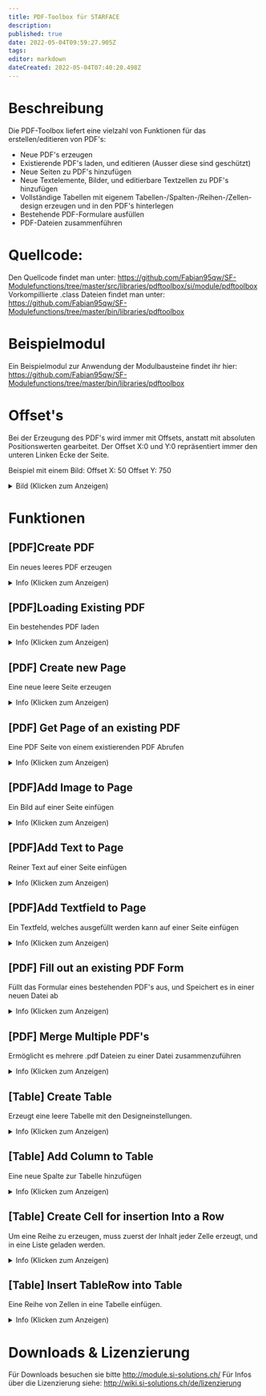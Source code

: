 ```yaml
---
title: PDF-Toolbox für STARFACE
description: 
published: true
date: 2022-05-04T09:59:27.905Z
tags: 
editor: markdown
dateCreated: 2022-05-04T07:40:20.498Z
---
```


# Beschreibung
Die PDF-Toolbox liefert eine vielzahl von Funktionen für das erstellen/editieren von PDF's:

- Neue PDF's erzeugen
- Existierende PDF's laden, und editieren (Ausser diese sind geschützt)
- Neue Seiten zu PDF's hinzufügen
- Neue Textelemente, Bilder, und editierbare Textzellen zu PDF's hinzufügen
- Vollständige Tabellen mit eigenem Tabellen-/Spalten-/Reihen-/Zellen-design erzeugen und in den PDF's hinterlegen
- Bestehende PDF-Formulare ausfüllen
- PDF-Dateien zusammenführen

# Quellcode:
Den Quellcode findet man unter: https://github.com/Fabian95qw/SF-Modulefunctions/tree/master/src/libraries/pdftoolbox/si/module/pdftoolbox
Vorkompillierte .class Dateien findet man unter: https://github.com/Fabian95qw/SF-Modulefunctions/tree/master/bin/libraries/pdftoolbox

# Beispielmodul
Ein Beispielmodul zur Anwendung der Modulbausteine findet ihr hier: https://github.com/Fabian95qw/SF-Modulefunctions/tree/master/bin/libraries/pdftoolbox

# Offset's
Bei der Erzeugung des PDF's wird immer mit Offsets, anstatt mit absoluten Positionswerten gearbeitet.
Der Offset X:0 und Y:0 repräsentiert immer den unteren Linken Ecke der Seite.

Beispiel mit einem Bild:
Offset X: 50
Offset Y: 750

<details>
  <summary>Bild (Klicken zum Anzeigen)</summary>
	
![Offset.PNG](/uploads/pdftoolbox/Offset.PNG)
   
</details>


# Funktionen

## \[PDF\]Create PDF
Ein neues leeres PDF erzeugen
<details>
  <summary>Info (Klicken zum Anzeigen)</summary>
	
  ### Outputvariablen:
- PDF (OBJECT) Repräsentiert ein leeres PDF, welches sich im Arbeitsspeicher befindet. Dieses Objekt wird am schluss benötigt, umd es auf die Festplatte zu schreiben.
   
</details>

## \[PDF\]Loading Existing PDF
Ein bestehendes PDF laden
<details>
  <summary>Info (Klicken zum Anzeigen)</summary>
	
### Inputvariablen:
- Sourcefile (STRING): Der Absolute Pfad, zum PDF, welches fürs editieren geladen werden soll
  
>  PDF's welche einen Schreibschutz haben können nicht editiert werden  {.is-warning}

### Outputvariablen:
- PDF (OBJECT) Repräsentiert das geladene PDF welches sich im Arbeitsspeicher befindet. Dieses Objekt wird am schluss benötigt, umd die Änderungen am PDF wieder auf die Festplatte zu schreiben-
     
</details>

## \[PDF\] Create new Page
Eine neue leere Seite erzeugen
<details>
  <summary>Info (Klicken zum Anzeigen)</summary>

### Inputvariablen:
- PageSize (LEGAL ,LETTER ,A0 ,A1 ,A2 ,A3 ,A4 ,A5 ,A6), die grösse der neu zu erzeugenden Seite

### Outputvariablen:
- Page (OBJECT): Repräsentiert eine leeres Seite, welches sich im Arbeitsspeicher befindet. **Diese Seite muss einem PDF Zugewiesen werden, damit diese im entsprechenden PDF abgespeichert wird.**

</details>

## \[PDF\] Get Page of an existing PDF
Eine PDF Seite von einem existierenden PDF Abrufen
<details>
  <summary>Info (Klicken zum Anzeigen)</summary>
	
### Inputvariablen:
- PDF (OBJECT) Repräsentiert das geladene PDF welches sich im Arbeitsspeicher befindet.
- PageNumber (NUMBER): Die Seitennummer, welche extrahiert werden soll
  
### Outputvariablen:
- Page (OBJECT): Repräsentiert die entsprechende Seite vom PDF. **Diese Seite muss dem PDF nicht erneut zugewiesen werden, damit sie abgespeichert wird.**

</details>

## \[PDF\]Add Image to Page
Ein Bild auf einer Seite einfügen
<details>
  <summary>Info (Klicken zum Anzeigen)</summary>
	
### Inputvariablen:
- PDF (OBJECT) Das PDF, zu dem das Bild hinzugefügt werden soll.
- Page (OBJECT): Die Seite in diesem PDF, zu dem das Bild hinzugefügt werden soll.
- Path to Image (STRING): Der Pfad zum Bild, welches eingefügt werden soll.
- Width (NUMBER): Das Bild wird auf diese Länge Skaliert. Wenn 0 gesetzt wird, bleibt es auf Originalgrösse
- Height (NUMBER): Das Bild wird auf diese Höhe Skaliert. Wenn 0 gesetzt wird, bleibt es auf Originalgrösse
- Offset X (NUMBER): Offset in Breite
- Offset Y (NUMBER): Offset in Höhe
  
</details>

## \[PDF\]Add Text to Page
Reiner Text auf einer Seite einfügen
<details>
  <summary>Info (Klicken zum Anzeigen)</summary>
	
### Inputvariablen:
- PDF (OBJECT) Das PDF, zu dem das Bild hinzugefügt werden soll.
- Page (OBJECT): Die Seite in diesem PDF, zu dem das Bild hinzugefügt werden soll.
- Text (STRING): Der Text, welcher dort Platziert werden soll
- Font (DEFAULT, HELVETICA, HELVETICA_BOLD, HELVETICA_BOLD_OBLIQUE, HELVETICA_OBLIQUE, COURIER, COURIER_BOLD, COURIER_BOLD_OBLIQUE, COURIER_OBLIQUE, SYMBOL, TIMES_BOLD, TIMES_BOLD_ITALIC, TIMES_ITALIC, TIMES_ROMAN, ZAPF_DINGBATS): Die Schriftart
- Font Size (NUMBER): Schriftgrösse [pt]
- Offset X (NUMBER): Offset in Breite
- Offset Y (NUMBER): Offset in Höhe
  
</details>

## \[PDF\]Add Textfield to Page
Ein Textfeld, welches ausgefüllt werden kann auf einer Seite einfügen
<details>
  <summary>Info (Klicken zum Anzeigen)</summary>
	
### Inputvariablen:
-   PDF (OBJECT) Das PDF, zu dem das Bild hinzugefügt werden soll.
-   Page (OBJECT): Die Seite in diesem PDF, zu dem das Bild hinzugefügt werden soll.
-   Fieldname (STRING): Der Name des Formularfelds. Dies wird bei der Auswertung von Formularen benötigt.
-   Text (STRING): Der Text, der Vorbefüllt werden soll
-   Width (NUMBER): Das Textfeld wird auf diese Länge skaliert. 
-   Height (NUMBER): Das Textfeld wird auf diese Höhe skaliert.
-   Offset X (NUMBER): Offset in Breite
-   Offset Y (NUMBER): Offset in Höhe
-   Bordercolor (R,G,B): Die Farbe des Feldrandes im Format [R,G,B] Z.b. 255,128,64
-   Backgroundcolor: Die Farbe des Hintergrunds (Bei aktiver selektion)im Format [R,G,B] Z.b. 255,128,64
-   Allow Editing of Textfield: Ob der Inhalt dieses Textfeldes editiert werden darf.
  
</details>

## \[PDF\] Fill out an existing PDF Form
Füllt das Formular eines bestehenden PDF's aus, und Speichert es in einer neuen Datei ab
<details>
  <summary>Info (Klicken zum Anzeigen)</summary>
	
### Inputvariablen:

- Template (STRING): Das Originale Formular/die Vorlage, die Befüllt werden soll.
- Targetfile (STRING): Wo die Ausgefüllte Version abgespeichert werden soll.
- Mapping (MAP) Map<Fieldname, Content> Setzt den Inhalt eines Felds basierend auf dem Felnamen. Z.b:"Textbox1', '7.2.0.1'} setzt den Inhalt der "Textbox1" auf den Wert "7.2.0.1"
- Replacement (MAP) Map<Searchstring, Replacementstring>.Ersetzt den Inhalt eines Feldes basierend auf dem Suchbegriff. Z.b. {'%SFVersion%'. '7.2.0.1'} Prüft alle Felder auf den Wert "%SFVersion%" und ersetzt alle gefundenen Instanzen davon mit "7.2.0.1".
- Beispiel: Feld beinhaltet: "STARFACE-Version:%SFVersion%" Ergebnis: "STARFACE-Version:7.2.0.1"
- SetReadOnly (BOOLEAN) Sets edited Fields to readonly, so they can't be edited by hand later on
</details>

## \[PDF\] Merge Multiple PDF's
Ermöglicht es mehrere .pdf Dateien zu einer Datei zusammenzuführen
<details>
  <summary>Info (Klicken zum Anzeigen)</summary>
	
### Inputvariablen:
- PDF-Files (MAP): Map<Order, Path/to/PDF/File.pdf> Führt die PDF's in der Entsprechenden Reihenfolge zusammen. Z.b.: [{1, /tmp/Deckblatt.pdf}{2, /tmp/Inhalt.pdf}]. Erzeugt ein neues PDF mit dem Inhalt von "Deckblatt.pdf", gefolgt im Inhalt von "Inhalt.pdf".
- Targetfile (STRING): Wohin das zusammengeführte PDF Exportiert werden soll.

</details>

## \[Table\] Create Table
  Erzeugt eine leere Tabelle mit den Designeinstellungen.
<details>
  <summary>Info (Klicken zum Anzeigen)</summary>
	
### Inputvariablen:

- TableWidth (NUMBER): Vollständige Breite der Tabelle
- Font (DEFAULT, HELVETICA, HELVETICA_BOLD, HELVETICA_BOLD_OBLIQUE, HELVETICA_OBLIQUE, COURIER, COURIER_BOLD, COURIER_BOLD_OBLIQUE, COURIER_OBLIQUE, SYMBOL, TIMES_BOLD, TIMES_BOLD_ITALIC, TIMES_ITALIC, TIMES_ROMAN, ZAPF_DINGBATS): Die Schriftart
- Font Size (NUMBER): Schriftgrösse [pt]
- FontColor (R,G,B): Die Farbe der Schrift im Format [R,G,B] Z.b. 255,128,64
- DoWordbreak (BOOLEAN): Der Text soll automatisch auf eine neue Zeile brechen, wenn er nicht in die Felder passt.
- VerticalAlignment (BOTTOM, MIDDLE, TOP): Vertikale Ausrichtung
- HorizontalAlignment (LEFT, CENTER, RIGHT, JUSTIFY): Horizontale Ausrichtung
- BackGroundColor (STRING): Die Farbe des Hintergrunds im Format [R,G,B] Z.b. 255,128,64
- BorderColor (STRING): Die Farbe des Randes im Format [R,G,B] Z.b. 255,128,64
- BorderStyle (SOLID, DOTTED, DASHED): Ob der Rand Solide, Gestrichelt, oder Gepunktet sein soll
- BorderWidth (NUMBER): Dicke des Randes [pt]
- Padding (NUMBER): Abstandhalter zwischen Zellenrand und Inhalt [pt]

### Outputvariablen:
- Table (OBJECT): Repräsentiert die leere Tabelle mit den Designeinstellungen. Diese muss noch mit Spalten befüllt werden.
 
</details>
  
## \[Table\] Add Column to Table
  Eine neue Spalte zur Tabelle hinzufügen
<details>
  <summary>Info (Klicken zum Anzeigen)</summary>
	
### Inputvariablen:

- Table (OBJECT): Die Tabelle, zu der die Spalte hinzugefügt werden soll.
- ColumnWidth (NUMBER): Die Breite der Spalte.
- Overridesettings (BOOLEAN): Die Designeinstellungen der Tabelle mit den unten eingestellten Einstellungen überschreiben. Falls dies nicht aktiv ist, muss nur die Tabelle, und Spaltenbreite angegeben werden.
- Font (DEFAULT, HELVETICA, HELVETICA_BOLD, HELVETICA_BOLD_OBLIQUE, HELVETICA_OBLIQUE, COURIER, COURIER_BOLD, COURIER_BOLD_OBLIQUE, COURIER_OBLIQUE, SYMBOL, TIMES_BOLD, TIMES_BOLD_ITALIC, TIMES_ITALIC, TIMES_ROMAN, ZAPF_DINGBATS): Die Schriftart
- Font Size (NUMBER): Schriftgrösse [pt]
- FontColor (R,G,B): Die Farbe der Schrift im Format [R,G,B] Z.b. 255,128,64
-  DoWordbreak (BOOLEAN): Der Text soll automatisch auf eine neue Zeile brechen, wenn er nicht in die Felder passt.
- VerticalAlignment (BOTTOM, MIDDLE, TOP): Vertikale Ausrichtung
- HorizontalAlignment (LEFT, CENTER, RIGHT, JUSTIFY): Horizontale Ausrichtung
- BorderColorLeft (R,G,B): Die Farbe des linken Randes im Format [R,G,B] Z.b. 255,128,64
- BorderColorRight(R,G,B): Die Farbe des rechten Randes im Format [R,G,B] Z.b. 255,128,64
- BorderStyleLeft (SOLID, DOTTED, DASHED): Ob der linke Rand Solide, Gestrichelt, oder Gepunktet sein soll
- BorderStyleRight (SOLID, DOTTED, DASHED): Ob der rechte Rand Solide, Gestrichelt, oder Gepunktet sein soll
- BorderWidthLeft (NUMBER): Dicke des Randes [pt]
- BorderWidthRight (NUMBER): Dicke des Randes [pt]

</details>
  
## \[Table\] Create Cell for insertion Into a Row
Um eine Reihe zu erzeugen, muss zuerst der Inhalt jeder Zelle erzeugt, und in eine Liste geladen werden.
<details>
  <summary>Info (Klicken zum Anzeigen)</summary>
	
### Inputvariablen:

- Content (STRING): Der Inhalt dieser Zelle
- Columnspan (NUMBER): Erlaubt es diese Zelle über mehrer Spalten zu verbinden. Um Spalten zu verbinden muss ein Wert von 2 oder Grösser angegeben werden.
- Rowspan (NUMBER): Erlaubt es dieser Zelle über mehrere Reihen zu verbinden. Um Reihen zu verbinden muss ein Wert von 2 oder Grösser angegeben werden.
- Overridesettings (BOOLEAN): Die Designeinstellungen der Tabelle, Spalte \& Reihe mit den unten eingestellten Einstellungen überschreiben. Falls dies nicht gesetzt ist, muss lediglich der Conten, und die Column/Rowspan angegeben werden.
- Font (DEFAULT, HELVETICA, HELVETICA_BOLD, HELVETICA_BOLD_OBLIQUE, HELVETICA_OBLIQUE, COURIER, COURIER_BOLD, COURIER_BOLD_OBLIQUE, COURIER_OBLIQUE, SYMBOL, TIMES_BOLD, TIMES_BOLD_ITALIC, TIMES_ITALIC, TIMES_ROMAN, ZAPF_DINGBATS): Die Schriftart
- Font Size (NUMBER): Schriftgrösse [pt]
- FontColor (R,G,B): Die Farbe der Schrift im Format [R,G,B] Z.b. 255,128,64
- DoWordbreak (BOOLEAN): Der Text soll automatisch auf eine neue Zeile brechen, wenn er nicht in die Felder passt.
- VerticalAlignment (BOTTOM, MIDDLE, TOP): Vertikale Ausrichtung
- HorizontalAlignment (LEFT, CENTER, RIGHT, JUSTIFY): Horizontale Ausrichtung
- BackGroundColor (STRING):Die Farbe des Hintergrunds im Format [R,G,B] Z.b. 255,128,64
- BorderColorTop (STRING):Die Farbe des oberen Randes im Format [R,G,B] Z.b. 255,128,64
- BorderColorBottom (STRING): Die Farbe des unteren Randes im Format [R,G,B] Z.b. 255,128,64
- BorderColorLeft (STRING): Die Farbe des linken Randes im Format [R,G,B] Z.b. 255,128,64
- BorderColorRight (STRING): Die Farbe des rechten Randes im Format [R,G,B] Z.b. 255,128,64
- BorderStyleTop (SOLID, DOTTED, DASHED): Ob der obere Rand Solide, Gestrichelt, oder Gepunktet sein soll
- BorderStyleBottom (SOLID, DOTTED, DASHED): Ob der untere Rand Solide, Gestrichelt, oder Gepunktet sein soll
- BorderStyleLeft (SOLID, DOTTED, DASHED): Ob der linke Rand Solide, Gestrichelt, oder Gepunktet sein soll
- BorderStyleRight (SOLID, DOTTED, DASHED): Ob der rechte Rand Solide, Gestrichelt, oder Gepunktet sein soll
- BorderWidthTop (NUMBER): Dicke des oberen Randes [pt]
- BorderWidthBottom (NUMBER): Dicke des unteren Randes [pt]
- BorderWidthLeft (NUMBER): Dicke des linken Randes [pt]
- BorderWidthRight (NUMBER): Dicke des rechten Randes [pt]  
### Outputvariablen:
- Cell (OBJECT): Die Fertige Zelle. diese muss in eine LIST hinzugefügt, werden.
</details>
  
  ## \[Table\] Insert TableRow into Table
  Eine Reihe von Zellen in eine Tabelle einfügen.
<details>
  <summary>Info (Klicken zum Anzeigen)</summary>
	
### Inputvariablen:
- Table (OBJECT): Die Tabelle, zu der die Reihe hinzugefügt werden soll.
- Rowdata (OBJECT) Benötigt eine List\<Cell\>. **Die Liste muss genau so viele Zellen enthalten, wie es Spalten gibt** (Ausser bei Zellenverbund, dort muss es mit den verbundenen Zellen aufgehen)
- Overridesettings (BOOLEAN): Die Designeinstellungen der Tabelle, Spalte mit den unten eingestellten Einstellungen überschreiben.
- Font (DEFAULT, HELVETICA, HELVETICA_BOLD, HELVETICA_BOLD_OBLIQUE, HELVETICA_OBLIQUE, COURIER, COURIER_BOLD, COURIER_BOLD_OBLIQUE, COURIER_OBLIQUE, SYMBOL, TIMES_BOLD, TIMES_BOLD_ITALIC, TIMES_ITALIC, TIMES_ROMAN, ZAPF_DINGBATS): Die Schriftart
- Font Size (NUMBER): Schriftgrösse [pt]
- FontColor (R,G,B): Die Farbe der Schrift im Format [R,G,B] Z.b. 255,128,64
- DoWordbreak (BOOLEAN): Der Text soll automatisch auf eine neue Zeile brechen, wenn er nicht in die Felder passt.
- VerticalAlignment (BOTTOM, MIDDLE, TOP): Vertikale Ausrichtung
- HorizontalAlignment (LEFT, CENTER, RIGHT, JUSTIFY): Horizontale Ausrichtung
- BackGroundColor (STRING): Die Farbe des Hintergrunds im Format [R,G,B] Z.b. 255,128,64
- BorderColor (STRING): Die Farbe des Randes im Format [R,G,B] Z.b. 255,128,64
- BorderStyle (SOLID, DOTTED, DASHED): Ob der Rand Solide, Gestrichelt, oder Gepunktet sein soll
- BorderWidth (NUMBER): Dicke des Randes [pt]
</details>
  

# Downloads & Lizenzierung
Für Downloads besuchen sie bitte http://module.si-solutions.ch/
Für Infos über die Lizenzierung siehe: http://wiki.si-solutions.ch/de/lizenzierung



